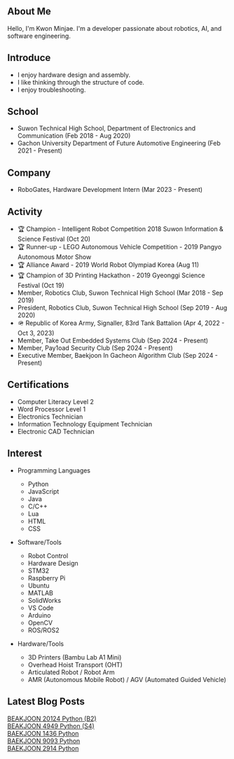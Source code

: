 

## About Me
Hello, I'm Kwon Minjae.
I'm a developer passionate about robotics, AI, and software engineering.


## Introduce
 * I enjoy hardware design and assembly.
 * I like thinking through the structure of code.
 * I enjoy troubleshooting.

## School
 * Suwon Technical High School, Department of Electronics and Communication (Feb 2018 - Aug 2020)
 * Gachon University Department of Future Automotive Engineering (Feb 2021 - Present)
   
## Company
 * RoboGates, Hardware Development Intern (Mar 2023 - Present)

## Activity
 * 🏆 Champion - Intelligent Robot Competition 2018 Suwon Information & Science Festival (Oct 20)
 * 🏆 Runner-up - LEGO Autonomous Vehicle Competition - 2019 Pangyo Autonomous Motor Show
 * 🏆 Alliance Award - 2019 World Robot Olympiad Korea (Aug 11)
 * 🏆 Champion of 3D Printing Hackathon - 2019 Gyeonggi Science Festival (Oct 19)
 * Member, Robotics Club, Suwon Technical High School (Mar 2018 - Sep 2019)
 * President, Robotics Club, Suwon Technical High School (Sep 2019 - Aug 2020)
 * 🪖 Republic of Korea Army, Signaller, 83rd Tank Battalion (Apr 4, 2022 - Oct 3, 2023)
 * Member, Take Out Embedded Systems Club (Sep 2024 - Present)
 * Member, Pay1oad Security Club (Sep 2024 - Present)
 * Executive Member, Baekjoon In Gacheon Algorithm Club (Sep 2024 - Present)
 
## Certifications

 * Computer Literacy Level 2
 * Word Processor Level 1
 * Electronics Technician
 * Information Technology Equipment Technician
 * Electronic CAD Technician
 
   
## Interest
 * Programming Languages
   * Python
   * JavaScript
   * Java
   * C/C++
   * Lua
   * HTML
   * CSS

 * Software/Tools
   * Robot Control
   * Hardware Design
   * STM32
   * Raspberry Pi
   * Ubuntu
   * MATLAB
   * SolidWorks
   * VS Code
   * Arduino
   * OpenCV
   * ROS/ROS2
     
 * Hardware/Tools
   * 3D Printers (Bambu Lab A1 Mini)
   * Overhead Hoist Transport (OHT)
   * Articulated Robot / Robot Arm
   * AMR (Autonomous Mobile Robot) / AGV (Automated Guided Vehicle)


## Latest Blog Posts

<a href=https://stanase.tistory.com/18>BEAKJOON 20124 Python (B2)</a></br><a href=https://stanase.tistory.com/12>BEAKJOON 4949 Python (S4)</a></br><a href=https://stanase.tistory.com/11>BAEKJOON 1436 Python</a></br><a href=https://stanase.tistory.com/10>BAEKJOON 9093 Python</a></br><a href=https://stanase.tistory.com/9>BAEKJOON 2914 Python</a></br>